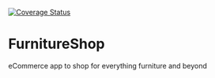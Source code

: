 [![Coverage Status](https://coveralls.io/repos/github/qiuyunchen/FurnitureShop/badge.svg?branch=testConfig)](https://coveralls.io/github/qiuyunchen/FurnitureShop?branch=testConfig)

# FurnitureShop
eCommerce app to shop for everything furniture and beyond
